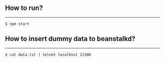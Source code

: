 ## How to run?
---
```
$ npm start
```
## How to insert dummy data to beanstalkd?
---
```
$ cat data.txt | telnet localhost 11300
```
